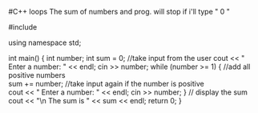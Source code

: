 #C++ loops 
The sum of numbers and prog. will stop if i'll type " 0 "

#include <iostream>

using namespace std;

int main() {
int number;
int sum = 0;
//take input from the user 
cout << " Enter a number: " << endl;
cin >> number;
while (number >= 1) {
//add all positive numbers      
sum += number;
//take input again if the number is positive      
cout << " Enter a number: " << endl;
cin >> number;
}
// display the sum
cout << "\n The sum is " << sum << endl;
return 0;
}

